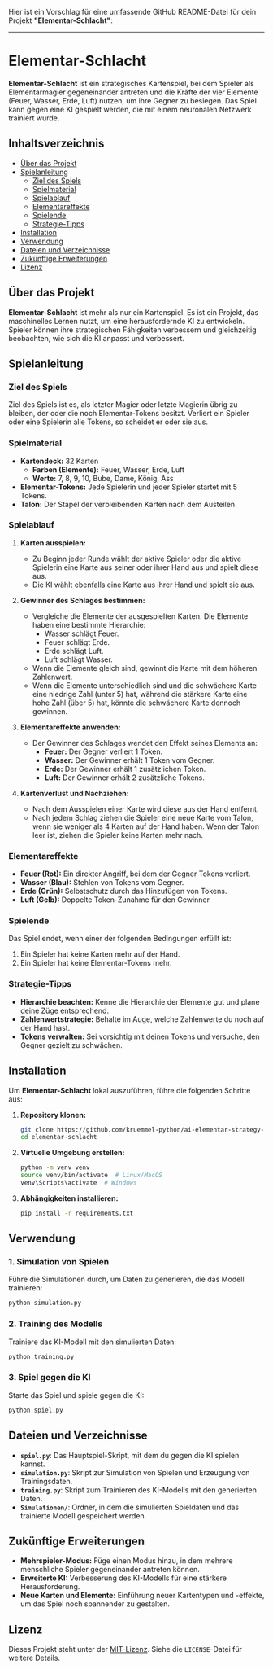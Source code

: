 Hier ist ein Vorschlag für eine umfassende GitHub README-Datei für dein Projekt **"Elementar-Schlacht"**:

---

# Elementar-Schlacht

**Elementar-Schlacht** ist ein strategisches Kartenspiel, bei dem Spieler als Elementarmagier gegeneinander antreten und die Kräfte der vier Elemente (Feuer, Wasser, Erde, Luft) nutzen, um ihre Gegner zu besiegen. Das Spiel kann gegen eine KI gespielt werden, die mit einem neuronalen Netzwerk trainiert wurde.

## Inhaltsverzeichnis

- [Über das Projekt](#über-das-projekt)
- [Spielanleitung](#spielanleitung)
  - [Ziel des Spiels](#ziel-des-spiels)
  - [Spielmaterial](#spielmaterial)
  - [Spielablauf](#spielablauf)
  - [Elementareffekte](#elementareffekte)
  - [Spielende](#spielende)
  - [Strategie-Tipps](#strategie-tipps)
- [Installation](#installation)
- [Verwendung](#verwendung)
- [Dateien und Verzeichnisse](#dateien-und-verzeichnisse)
- [Zukünftige Erweiterungen](#zukünftige-erweiterungen)
- [Lizenz](#lizenz)

## Über das Projekt

**Elementar-Schlacht** ist mehr als nur ein Kartenspiel. Es ist ein Projekt, das maschinelles Lernen nutzt, um eine herausfordernde KI zu entwickeln. Spieler können ihre strategischen Fähigkeiten verbessern und gleichzeitig beobachten, wie sich die KI anpasst und verbessert.

## Spielanleitung

### Ziel des Spiels

Ziel des Spiels ist es, als letzter Magier oder letzte Magierin übrig zu bleiben, der oder die noch Elementar-Tokens besitzt. Verliert ein Spieler oder eine Spielerin alle Tokens, so scheidet er oder sie aus.

### Spielmaterial

- **Kartendeck:** 32 Karten
  - **Farben (Elemente):** Feuer, Wasser, Erde, Luft
  - **Werte:** 7, 8, 9, 10, Bube, Dame, König, Ass
- **Elementar-Tokens:** Jede Spielerin und jeder Spieler startet mit 5 Tokens.
- **Talon:** Der Stapel der verbleibenden Karten nach dem Austeilen.

### Spielablauf

1. **Karten ausspielen:** 
   - Zu Beginn jeder Runde wählt der aktive Spieler oder die aktive Spielerin eine Karte aus seiner oder ihrer Hand aus und spielt diese aus.
   - Die KI wählt ebenfalls eine Karte aus ihrer Hand und spielt sie aus.
   
2. **Gewinner des Schlages bestimmen:**
   - Vergleiche die Elemente der ausgespielten Karten. Die Elemente haben eine bestimmte Hierarchie:
     - Wasser schlägt Feuer.
     - Feuer schlägt Erde.
     - Erde schlägt Luft.
     - Luft schlägt Wasser.
   - Wenn die Elemente gleich sind, gewinnt die Karte mit dem höheren Zahlenwert.
   - Wenn die Elemente unterschiedlich sind und die schwächere Karte eine niedrige Zahl (unter 5) hat, während die stärkere Karte eine hohe Zahl (über 5) hat, könnte die schwächere Karte dennoch gewinnen.

3. **Elementareffekte anwenden:** 
   - Der Gewinner des Schlages wendet den Effekt seines Elements an:
     - **Feuer:** Der Gegner verliert 1 Token.
     - **Wasser:** Der Gewinner erhält 1 Token vom Gegner.
     - **Erde:** Der Gewinner erhält 1 zusätzlichen Token.
     - **Luft:** Der Gewinner erhält 2 zusätzliche Tokens.

4. **Kartenverlust und Nachziehen:**
   - Nach dem Ausspielen einer Karte wird diese aus der Hand entfernt.
   - Nach jedem Schlag ziehen die Spieler eine neue Karte vom Talon, wenn sie weniger als 4 Karten auf der Hand haben. Wenn der Talon leer ist, ziehen die Spieler keine Karten mehr nach.

### Elementareffekte

- **Feuer (Rot):** Ein direkter Angriff, bei dem der Gegner Tokens verliert.
- **Wasser (Blau):** Stehlen von Tokens vom Gegner.
- **Erde (Grün):** Selbstschutz durch das Hinzufügen von Tokens.
- **Luft (Gelb):** Doppelte Token-Zunahme für den Gewinner.

### Spielende

Das Spiel endet, wenn einer der folgenden Bedingungen erfüllt ist:
1. Ein Spieler hat keine Karten mehr auf der Hand.
2. Ein Spieler hat keine Elementar-Tokens mehr.

### Strategie-Tipps

- **Hierarchie beachten:** Kenne die Hierarchie der Elemente gut und plane deine Züge entsprechend.
- **Zahlenwertstrategie:** Behalte im Auge, welche Zahlenwerte du noch auf der Hand hast.
- **Tokens verwalten:** Sei vorsichtig mit deinen Tokens und versuche, den Gegner gezielt zu schwächen.

## Installation

Um **Elementar-Schlacht** lokal auszuführen, führe die folgenden Schritte aus:

1. **Repository klonen:**
   ```bash
   git clone https://github.com/kruemmel-python/ai-elementar-strategy-cardgame.git
   cd elementar-schlacht
   ```

2. **Virtuelle Umgebung erstellen:**
   ```bash
   python -m venv venv
   source venv/bin/activate  # Linux/MacOS
   venv\Scripts\activate  # Windows
   ```

3. **Abhängigkeiten installieren:**
   ```bash
   pip install -r requirements.txt
   ```

## Verwendung

### 1. Simulation von Spielen
Führe die Simulationen durch, um Daten zu generieren, die das Modell trainieren:
```bash
python simulation.py
```

### 2. Training des Modells
Trainiere das KI-Modell mit den simulierten Daten:
```bash
python training.py
```

### 3. Spiel gegen die KI
Starte das Spiel und spiele gegen die KI:
```bash
python spiel.py
```

## Dateien und Verzeichnisse

- **`spiel.py`**: Das Hauptspiel-Skript, mit dem du gegen die KI spielen kannst.
- **`simulation.py`**: Skript zur Simulation von Spielen und Erzeugung von Trainingsdaten.
- **`training.py`**: Skript zum Trainieren des KI-Modells mit den generierten Daten.
- **`Simulationen/`**: Ordner, in dem die simulierten Spieldaten und das trainierte Modell gespeichert werden.

## Zukünftige Erweiterungen

- **Mehrspieler-Modus:** Füge einen Modus hinzu, in dem mehrere menschliche Spieler gegeneinander antreten können.
- **Erweiterte KI:** Verbesserung des KI-Modells für eine stärkere Herausforderung.
- **Neue Karten und Elemente:** Einführung neuer Kartentypen und -effekte, um das Spiel noch spannender zu gestalten.

## Lizenz

Dieses Projekt steht unter der [MIT-Lizenz](LICENSE). Siehe die `LICENSE`-Datei für weitere Details.

